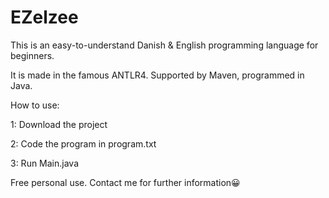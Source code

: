 # EZelzee

This is an easy-to-understand Danish & English programming language for beginners. 

It is made in the famous ANTLR4. Supported by Maven, programmed in Java.

How to use:

1: Download the project

2: Code the program in program.txt

3: Run Main.java


Free personal use. Contact me for further information😀
